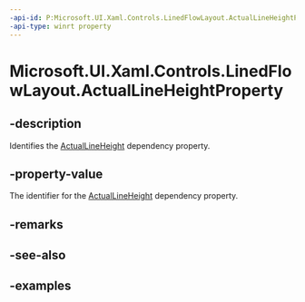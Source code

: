 ```yaml
---
-api-id: P:Microsoft.UI.Xaml.Controls.LinedFlowLayout.ActualLineHeightProperty
-api-type: winrt property
---
```


# Microsoft.UI.Xaml.Controls.LinedFlowLayout.ActualLineHeightProperty

<!--
public static Microsoft.UI.Xaml.DependencyProperty ActualLineHeightProperty { get; }
-->


## -description

Identifies the [ActualLineHeight](linedflowlayout_actuallineheight.md) dependency property.

## -property-value

The identifier for the [ActualLineHeight](linedflowlayout_actuallineheight.md) dependency property.

## -remarks

## -see-also

## -examples


